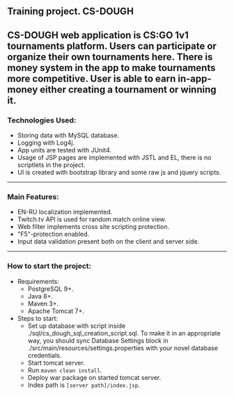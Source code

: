 Training project. CS-DOUGH<br/>
--------------------------------------
CS-DOUGH web application is CS:GO 1v1 tournaments platform. Users can participate or organize their 
own tournaments here. There is money system in the app to make tournaments more competitive. User is able to earn 
in-app-money either creating a tournament or winning it.<br/>
---------------------
### Technologies Used:<br/>
* Storing data with MySQL database.<br/>
* Logging with Log4j.<br/>
* App units are tested with JUnit4.<br/>
* Usage of JSP pages are implemented with JSTL and EL, there is no scriptlets in the project.<br/>
* UI is created with bootstrap library and some raw js and jquery scripts.<br/>
----------------
### Main Features:<br/>
* EN-RU localization implemented.<br/>
* Twitch.tv API is used for random match online view. <br/>
* Web filter implements cross site scripting protection.<br/>
* "F5"-protection enabled.<br/>
* Input data validation present both on the client and server side.<br/>
-----------------
### How to start the project:<br/>
- Requirements:<br/>
    * PostgreSQL 9+.<br/>
    * Java 8+.<br/>
    * Maven 3+.<br/>
    * Apache Tomcat 7+.<br/>
- Steps to start:<br/>
    * Set up database with script inside ./sql/cs_dough_sql_creation_script.sql. To make it in an appropriate way, you 
    should sync Database Settings block in ./src/main/resources/settings.properties with your novel database credentials.<br/>
    * Start tomcat server.<br/>
    * Run `maven clean install`.<br/>
    * Deploy war package on started tomcat server.<br/>
    * Index path is `[server path]/index.jsp`.


